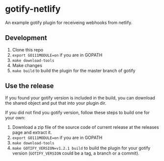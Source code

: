 # gotify-netlify

An example gotify plugin for receiveing webhooks from netlify.

## Development

1. Clone this repo
1. `export GO111MODULE=on` if you are in GOPATH
1. `make download-tools`
1. Make changes
1. `make build` to build the plugin for the master branch of gotify

## Use the release

If you found your gotify version is included in the build, you can download the shared object and put that into your plugin dir.

If you did not find you gotify version, follow these steps to build one for your own:

1. Download a zip file of the source code of current release at the releases page and extract it.
1. `export GO111MODULE=on` if you are in GOPATH
1. `make download-tools`
1. `make GOTIFY_VERSION=v1.2.1 build` to build the plugin for your gotify version (`GOTIFY_VERSION` could be a tag, a branch or a commit).